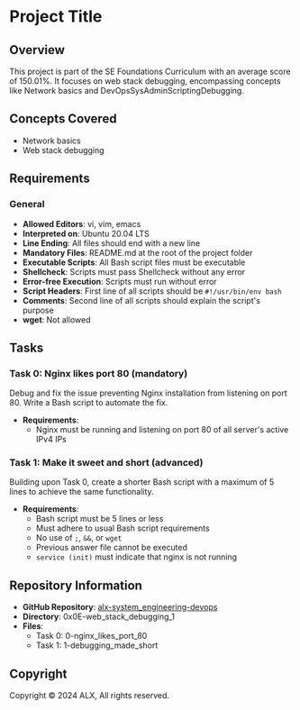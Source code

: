 # Project Title

## Overview

This project is part of the SE Foundations Curriculum with an average score of 150.01%. It focuses on web stack debugging, encompassing concepts like Network basics and DevOpsSysAdminScriptingDebugging.

## Concepts Covered

- Network basics
- Web stack debugging

## Requirements

### General

- **Allowed Editors**: vi, vim, emacs
- **Interpreted on**: Ubuntu 20.04 LTS
- **Line Ending**: All files should end with a new line
- **Mandatory Files**: README.md at the root of the project folder
- **Executable Scripts**: All Bash script files must be executable
- **Shellcheck**: Scripts must pass Shellcheck without any error
- **Error-free Execution**: Scripts must run without error
- **Script Headers**: First line of all scripts should be `#!/usr/bin/env bash`
- **Comments**: Second line of all scripts should explain the script's purpose
- **wget**: Not allowed

## Tasks

### Task 0: Nginx likes port 80 (mandatory)

Debug and fix the issue preventing Nginx installation from listening on port 80. Write a Bash script to automate the fix.

- **Requirements**:
  - Nginx must be running and listening on port 80 of all server's active IPv4 IPs

### Task 1: Make it sweet and short (advanced)

Building upon Task 0, create a shorter Bash script with a maximum of 5 lines to achieve the same functionality.

- **Requirements**:
  - Bash script must be 5 lines or less
  - Must adhere to usual Bash script requirements
  - No use of `;`, `&&`, or `wget`
  - Previous answer file cannot be executed
  - `service (init)` must indicate that nginx is not running

## Repository Information

- **GitHub Repository**: [alx-system_engineering-devops](https://github.com/paschalugwu/alx-system_engineering-devops)
- **Directory**: 0x0E-web_stack_debugging_1
- **Files**:
  - Task 0: 0-nginx_likes_port_80
  - Task 1: 1-debugging_made_short

## Copyright

Copyright © 2024 ALX, All rights reserved.
